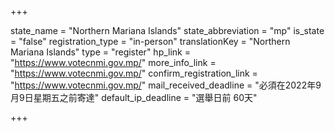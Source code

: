+++

state_name = "Northern Mariana Islands"
state_abbreviation = "mp"
is_state = "false"
registration_type = "in-person"
translationKey = "Northern Mariana Islands"
type = "register"
hp_link = "https://www.votecnmi.gov.mp/"
more_info_link = "https://www.votecnmi.gov.mp/"
confirm_registration_link = "https://www.votecnmi.gov.mp/"
mail_received_deadline = "必須在2022年9月9日星期五之前寄達"
default_ip_deadline = "選舉日前 60天"

+++